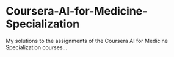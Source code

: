 # Coursera-AI-for-Medicine-Specialization
My solutions to the assignments of the Coursera AI for Medicine Specialization courses...
